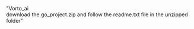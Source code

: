 "Vorto_ai <br/>
download the go_project.zip and follow the readme.txt file in the unzipped folder" 
